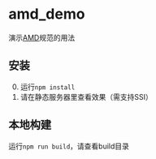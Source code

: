 # amd_demo

演示[AMD](http://requirejs.org/)规范的用法

## 安装

0. 运行`npm install`
0. 请在静态服务器里查看效果（需支持SSI）

## 本地构建

运行`npm run build`，请查看build目录

